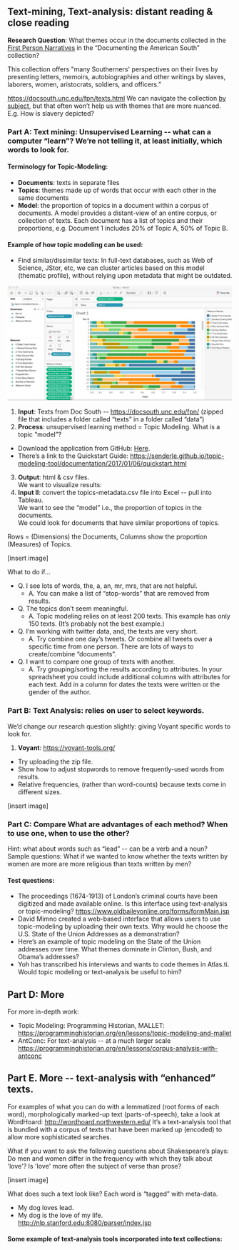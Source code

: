 ## Text-mining, Text-analysis: distant reading & close reading

**Research Question**: What themes occur in the documents collected in the [First Person Narratives](https://docsouth.unc.edu/fpn/) in the “Documenting the American South” collection? 

This collection offers "many Southerners' perspectives on their lives by presenting letters, memoirs, autobiographies and other writings by slaves, laborers, women, aristocrats, soldiers, and officers.”

https://docsouth.unc.edu/fpn/texts.html   We can navigate the collection [by subject](https://docsouth.unc.edu/browse/subject/index.html?letter=R), but that often won’t help us with themes that are more nuanced. E.g. How is slavery depicted?  

### Part A: Text mining: Unsupervised Learning -- what can a computer “learn”? We’re not telling it, at least initially, which words to look for.  

#### Terminology for Topic-Modeling:    
* **Documents**: texts in separate files
* **Topics**: themes made up of words that occur with each other in the same documents 
* **Model**: the proportion of topics in a document within a corpus of documents. A model provides a distant-view of an entire corpus, or collection of texts.  Each document has a list of topics and their proportions, e.g. Document 1 includes 20% of Topic A, 50% of Topic B.    

#### Example of how topic modeling can be used: 
* Find similar/dissimilar texts: In full-text databases, such as Web of Science, JStor, etc, we can cluster articles based on this model (thematic profile), without relying upon metadata that might be outdated.  

![](image1.jpg)

1. **Input**: Texts from Doc South -- https://docsouth.unc.edu/fpn/   (zipped file that includes a folder called “texts” in a folder called “data”)
2. **Process**: unsupervised learning method = Topic Modeling.  What is a topic “model”? 
  * Download the application from GitHub: [Here](https://github.com/senderle/topic-modeling-tool). 
  * There’s a link to the Quickstart Guide: https://senderle.github.io/topic-modeling-tool/documentation/2017/01/06/quickstart.html 
3. **Output**: html & csv files.  
  We want to visualize results: 
4. **Input II**: convert the topics-metadata.csv file into Excel -- pull into Tableau.  
  We want to see the “model” i.e., the proportion of topics in the documents.  
  We could look for documents that have similar proportions of topics.  

  Rows = (Dimensions) the Documents, 
  Columns show the proportion (Measures) of Topics. 
  
[insert image]

What to do if…
* Q. I see lots of words, the, a, an, mr, mrs, that are not helpful. 
    * A. You can make a list of “stop-words” that are removed from results. 
* Q. The topics don’t seem meaningful.  
    * A. Topic modeling relies on at least 200 texts.  This example has only 150 texts.  (It’s probably not the best example.)  
* Q. I’m working with twitter data, and, the texts are very short. 
    * A. Try combine one day’s tweets.  Or combine all tweets over a specific time from one person.  There are lots of ways to create/combine “documents”.  
* Q. I want to compare one group of texts with another.  
    * A. Try grouping/sorting the results according to attributes. In your spreadsheet you could include additional columns with attributes for each text. Add in a column for dates the texts were written or the gender of the author. 

### Part B: Text Analysis: relies on user to select keywords.  
We’d change our research question slightly: giving Voyant specific words to look for. 
1. **Voyant**: https://voyant-tools.org/ 
  * Try uploading the zip file. 
  * Show how to adjust stopwords to remove frequently-used words from results.  
  * Relative frequencies, (rather than word-counts)  because texts come in different sizes. 

[insert image]

### Part C: Compare  What are advantages of each method?  When to use one, when to use the other?  
 Hint: what about words such as “lead” -- can be a verb and a noun?     
 Sample questions:  What if we wanted to know whether the texts written by women are more are more religious than texts written by men?  

#### Test questions:
* The proceedings (1674-1913) of London’s criminal courts have been digitized and made available online.  Is this interface using text-analysis or topic-modeling?  https://www.oldbaileyonline.org/forms/formMain.jsp 
* David Mimno created a web-based interface that allows users to use topic-modeling by uploading their own texts.  Why would he choose the U.S. State of the Union Addresses  as a demonstration? 
* Here’s an example of topic modeling on the State of the Union addresses over time.  What themes dominate in Clinton, Bush, and Obama’s addresses?  
* Yoh has transcribed his interviews and wants to code themes in Atlas.ti. Would topic modeling or text-analysis be useful to him? 

## Part D: More

For more in-depth work:
* Topic Modeling: Programming Historian, MALLET:   https://programminghistorian.org/en/lessons/topic-modeling-and-mallet 
* AntConc: For text-analysis -- at a much larger scale https://programminghistorian.org/en/lessons/corpus-analysis-with-antconc 

## Part E. More -- text-analysis with “enhanced” texts.  

For examples of what you can do with a lemmatized (root forms of each word), morphologically marked-up text (parts-of-speech), take a look at WordHoard: http://wordhoard.northwestern.edu/ 
It’s a text-analysis tool that is bundled with a corpus of texts that have been marked up (encoded) to allow more sophisticated searches.   

What if you want to ask the following questions about Shakespeare’s plays: Do men and women differ in the frequency with which they talk about 'love'? Is 'love' more often the subject of verse than prose?

[insert image]

What does such a text look like?  Each word is “tagged” with meta-data. 
* My dog loves lead.  
* My dog is the love of my life. 
http://nlp.stanford.edu:8080/parser/index.jsp 

#### Some example of text-analysis tools incorporated into text collections:
